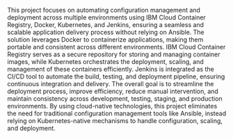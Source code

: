 This project focuses on automating configuration management and deployment across multiple environments using IBM Cloud Container Registry, Docker, Kubernetes, and Jenkins, ensuring a seamless and scalable application delivery process without relying on Ansible. The solution leverages Docker to containerize applications, making them portable and consistent across different environments. IBM Cloud Container Registry serves as a secure repository for storing and managing container images, while Kubernetes orchestrates the deployment, scaling, and management of these containers efficiently. Jenkins is integrated as the CI/CD tool to automate the build, testing, and deployment pipeline, ensuring continuous integration and delivery. The overall goal is to streamline the deployment process, improve efficiency, reduce manual intervention, and maintain consistency across development, testing, staging, and production environments. By using cloud-native technologies, this project eliminates the need for traditional configuration management tools like Ansible, instead relying on Kubernetes-native mechanisms to handle configuration, scaling, and deployment.
